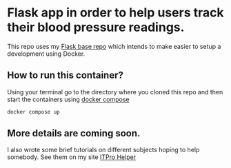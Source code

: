 # Flask app in order to help users track their blood pressure readings.
This repo uses my [Flask base repo](https://github.com/itprohelper/flask_base) which intends to make easier to setup a development using Docker.

## How to run this container?
Using your terminal go to the directory where you cloned this repo and then start the containers using [docker compose](https://docs.docker.com/compose/)

```bash
docker compose up
```

## More details are coming soon.
I also wrote some brief tutorials on different subjects hoping to help somebody.
See them on my site [ITPro Helper](https://itprohelper.com)
